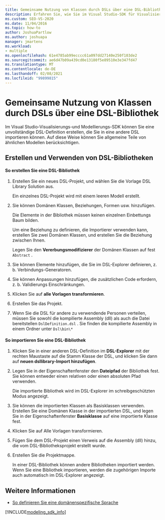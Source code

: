 ```yaml
---
title: Gemeinsame Nutzung von Klassen durch DSLs über eine DSL-Bibliothek
description: Erfahren Sie, wie Sie im Visual Studio-SDK für Visualisierung und Modellierung eine unvollständige DSL-Definition erstellen können, die Sie in eine andere DSL importieren können.
ms.custom: SEO-VS-2020
ms.date: 11/04/2016
ms.topic: how-to
author: JoshuaPartlow
ms.author: joshuapa
manager: jmartens
ms.workload:
- multiple
ms.openlocfilehash: 61e4785ab99ecccc61a097dd27140e250f103de2
ms.sourcegitcommit: ae6d47b09a439cd0e13180f5e89510e3e347fd47
ms.translationtype: MT
ms.contentlocale: de-DE
ms.lasthandoff: 02/08/2021
ms.locfileid: "99899815"
---
```

# <a name="sharing-classes-between-dsls-by-using-a-dsl-library"></a>Gemeinsame Nutzung von Klassen durch DSLs über eine DSL-Bibliothek
Im Visual Studio-Visualisierungs-und Modellierungs-SDK können Sie eine unvollständige DSL-Definition erstellen, die Sie in eine andere DSL importieren können. Auf diese Weise können Sie allgemeine Teile von ähnlichen Modellen berücksichtigen.

## <a name="creating-and-using-dsl-libraries"></a>Erstellen und Verwenden von DSL-Bibliotheken

#### <a name="to-create-a-dsl-library"></a>So erstellen Sie eine DSL-Bibliothek

1. Erstellen Sie ein neues DSL-Projekt, und wählen Sie die Vorlage DSL Library Solution aus.

     Ein einzelnes DSL-Projekt wird mit einem leeren Modell erstellt.

2. Sie können Domänen Klassen, Beziehungen, Formen usw. hinzufügen.

     Die Elemente in der Bibliothek müssen keinen einzelnen Einbettungs Baum bilden.

     Um eine Beziehung zu definieren, die Importierer verwenden kann, erstellen Sie zwei Domänen Klassen, und erstellen Sie die Beziehung zwischen Ihnen.

     Legen Sie den **Vererbungsmodifizierer** der Domänen Klassen auf fest `Abstract` .

3. Sie können Elemente hinzufügen, die Sie im DSL-Explorer definieren, z. b. Verbindungs-Generatoren.

4. Sie können Anpassungen hinzufügen, die zusätzlichen Code erfordern, z. b. Validierungs Einschränkungen.

5. Klicken Sie auf **alle Vorlagen transformieren**.

6. Erstellen Sie das Projekt.

7. Wenn Sie die DSL für andere zu verwendende Personen verteilen, müssen Sie sowohl die kompilierte Assembly (dll) als auch die Datei bereitstellen `DslDefinition.dsl` . Sie finden die kompilierte Assembly in einem Ordner unter `Dsl\bin\*`

#### <a name="to-import-a-dsl-library"></a>So importieren Sie eine DSL-Bibliothek

1. Klicken Sie in einer anderen DSL-Definition im **DSL-Explorer** mit der rechten Maustaste auf die Stamm Klasse der DSL, und klicken Sie dann auf **neuen dsllibrary-Import hinzufügen**.

2. Legen Sie in der Eigenschaftenfenster den **Dateipfad** der Bibliothek fest. Sie können entweder einen relativen oder einen absoluten Pfad verwenden.

    Die importierte Bibliothek wird im DSL-Explorer im schreibgeschützten Modus angezeigt.

3. Sie können die importierten Klassen als Basisklassen verwenden. Erstellen Sie eine Domänen Klasse in der importierten DSL, und legen Sie in der Eigenschaftenfenster **Basisklasse** auf eine importierte Klasse fest.

4. Klicken Sie auf Alle Vorlagen transformieren.

5. Fügen Sie dem DSL-Projekt einen Verweis auf die Assembly (dll) hinzu, die vom DSL-Bibliotheksprojekt erstellt wurde.

6. Erstellen Sie die Projektmappe.

   In einer DSL-Bibliothek können andere Bibliotheken importiert werden. Wenn Sie eine Bibliothek importieren, werden die zugehörigen Importe auch automatisch im DSL-Explorer angezeigt.

## <a name="see-also"></a>Weitere Informationen

- [So definieren Sie eine domänenspezifische Sprache](../modeling/how-to-define-a-domain-specific-language.md)

[!INCLUDE[modeling_sdk_info](includes/modeling_sdk_info.md)]
